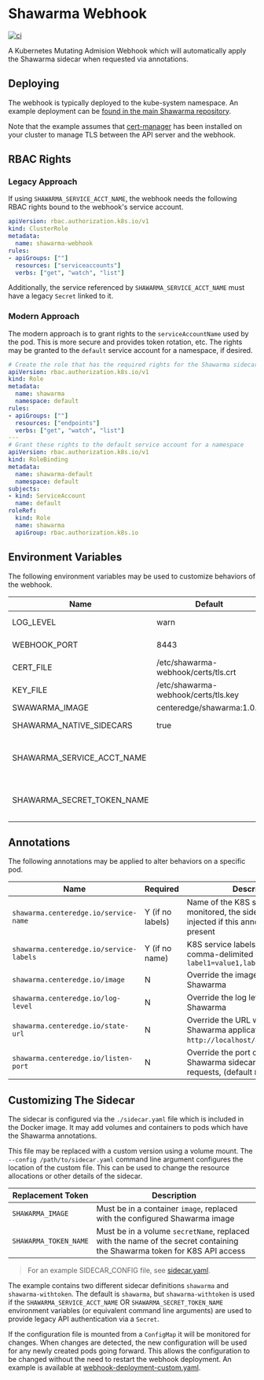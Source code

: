 # Shawarma Webhook

[![ci](https://github.com/CenterEdge/shawarma-webhook/actions/workflows/docker-image.yml/badge.svg)](https://github.com/CenterEdge/shawarma-webhook/actions/workflows/docker-image.yml)

A Kubernetes Mutating Admision Webhook which will automatically apply the Shawarma sidecar when requested via annotations.

## Deploying

The webhook is typically deployed to the kube-system namespace. An example deployment can be
[found in the main Shawarma repository](https://github.com/CenterEdge/shawarma/tree/master/example/injected).

Note that the example assumes that [cert-manager](https://cert-manager.io/) has been installed on
your cluster to manage TLS between the API server and the webhook.

## RBAC Rights

### Legacy Approach

If using `SHAWARMA_SERVICE_ACCT_NAME`, the webhook needs the following RBAC rights bound to the webhook's service account.

```yaml
apiVersion: rbac.authorization.k8s.io/v1
kind: ClusterRole
metadata:
  name: shawarma-webhook
rules:
- apiGroups: [""]
  resources: ["serviceaccounts"]
  verbs: ["get", "watch", "list"]
```

Additionally, the service referenced by `SHAWARMA_SERVICE_ACCT_NAME` must have a legacy `Secret` linked to it.

### Modern Approach

The modern approach is to grant rights to the `serviceAccountName` used by the pod. This is more secure and provides token rotation, etc.
The rights may be granted to the `default` service account for a namespace, if desired.

```yaml
# Create the role that has the required rights for the Shawarma sidecar
apiVersion: rbac.authorization.k8s.io/v1
kind: Role
metadata:
  name: shawarma
  namespace: default
rules:
- apiGroups: [""]
  resources: ["endpoints"]
  verbs: ["get", "watch", "list"]
---
# Grant these rights to the default service account for a namespace
apiVersion: rbac.authorization.k8s.io/v1
kind: RoleBinding
metadata:
  name: shawarma-default
  namespace: default
subjects:
- kind: ServiceAccount
  name: default
roleRef:
  kind: Role
  name: shawarma
  apiGroup: rbac.authorization.k8s.io
```

## Environment Variables

The following environment variables may be used to customize behaviors of the webhook.

| Name                       | Default                              | Description |
| -------------------------- | ------------------------------------ | ----------- |
| LOG_LEVEL                  | warn                                 | Log level for the admission webhook |
| WEBHOOK_PORT               | 8443                                 | Port used by the admission webhook |
| CERT_FILE                  | /etc/shawarma-webhook/certs/tls.crt  | Certificate file used for TLS by the admission webhook |
| KEY_FILE                   | /etc/shawarma-webhook/certs/tls.key  | Key file used for TLS by the admission webhook |
| SWAWARMA_IMAGE             | centeredge/shawarma:1.0.0            | Default Shawarma image |
| SHAWARMA_NATIVE_SIDECARS   | true                                 | Use Kubernetes (>=1.29) native sidecars |
| SHAWARMA_SERVICE_ACCT_NAME |                                      | Name of the service account which should be used for sidecars (requires a legacy token secret linked to the service account) |
| SHAWARMA_SECRET_TOKEN_NAME |                                      | Name of the secret containing the Kubernetes token for Shawarma, overrides SHAWARMA_SERVICE_ACCT_NAME |

## Annotations

The following annotations may be applied to alter behaviors on a specific pod.

| Name                                    | Required         | Description |
| --------------------------------------- | ---------------- | ----------- |
| `shawarma.centeredge.io/service-name`   | Y (if no labels) | Name of the K8S service to be monitored, the sidecar is not injected if this annotation is not present |
| `shawarma.centeredge.io/service-labels` | Y (if no name)   | K8S service labels to monitor, comma-delimited ex. `label1=value1,label2=value2` |
| `shawarma.centeredge.io/image`          | N                | Override the image used for Shawarma |
| `shawarma.centeredge.io/log-level`      | N                | Override the log level used by Shawarma |
| `shawarma.centeredge.io/state-url`      | N                | Override the URL which receives Shawarma application state (default `http://localhost/applicationstate`) |
| `shawarma.centeredge.io/listen-port`    | N                | Override the port on which the Shawarma sidecar listens for state requests, (default `8099`) |

## Customizing The Sidecar

The sidecar is configured via the `./sidecar.yaml` file which is included in the Docker image. It may
add volumes and containers to pods which have the Shawarma annotations.

This file may be replaced with a custom version using a volume mount. The `--config /path/to/sidecar.yaml`
command line argument configures the location of the custom file. This can be used to change the resource
allocations or other details of the sidecar.

| Replacement Token     | Description |
| -----------------     | ----------- |
| `SHAWARMA_IMAGE`      | Must be in a container `image`, replaced with the configured Shawarma image |
| `SHAWARMA_TOKEN_NAME` | Must be in a volume `secretName`, replaced with the name of the secret containing the Shawarma token for K8S API access |

> For an example SIDECAR_CONFIG file, see [sidecar.yaml](./sidecar.yaml).

The example contains two different sidecar definitions `shawarma` and `shawarma-withtoken`. The default is `shawarma`, but `shawarma-withtoken`
is used if the `SHAWARMA_SERVICE_ACCT_NAME` OR `SHAWARMA_SECRET_TOKEN_NAME` environment variables (or equivalent command line arguments) are used
to provide legacy API authentication via a `Secret`.

If the configuration file is mounted from a `ConfigMap` it will be monitored for changes. When changes are detected, the new configuration
will be used for any newly created pods going forward. This allows the configuration to be changed without the need to restart the webhook deployment.
An example is available at [webhook-deployment-custom.yaml](./tests/webhook-deployment-custom.yaml).
